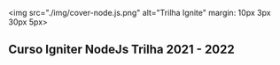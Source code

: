 <img src="./img/cover-node.js.png" alt="Trilha Ignite" margin: 10px 3px 30px 5px>

## Curso Igniter NodeJs Trilha 2021 - 2022 
